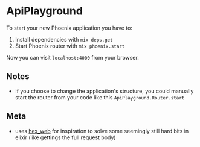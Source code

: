 # ApiPlayground

To start your new Phoenix application you have to:

1. Install dependencies with `mix deps.get`
2. Start Phoenix router with `mix phoenix.start`

Now you can visit `localhost:4000` from your browser.


## Notes

* If you choose to change the application's structure, you could manually start the router from your code like this `ApiPlayground.Router.start`

## Meta

* uses [hex_web](https://github.com/ericmj/hex_web) for inspiration to solve
some seemingly still hard bits in elixir (like gettings the full request body)
